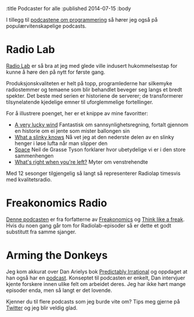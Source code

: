 :title Podcaster for alle
:published 2014-07-15
:body

I tillegg til [podcastene om programmering](/2014-07-13-podcaster) så hører jeg også på populærvitenskapelige 
podcasts.

Radio Lab
=========
[Radio Lab](http://www.radiolab.org/) er så bra at jeg med glede ville indusert hukommelsestap for kunne å høre den på 
nytt for første gang.

Produksjonskvaliteten er helt på topp, programlederne har silkemyke radiostemmer og temaene som blir behandlet beveger 
seg langs et bredt spekter. Det beste med serien er historiene de serverer; de transformerer tilsynelatende kjedelige
emner til uforglemmelige fortellinger. 

For å illustrere poenget, her er et knippe av mine favoritter:

* [A very lucky wind](http://www.radiolab.org/story/91686-a-very-lucky-wind/) Fantastisk om sannsynlighetsregning, fortalt gjennom en historie om ei jente som mister ballongen sin
* [What a slinky knows](http://www.radiolab.org/story/236351-what-slinky-knows/) Nå vet jeg at den nederste delen av en slinky henger i løse lufta når man slipper den
* [Space](http://www.radiolab.org/story/91520-space/) Neil de Grasse Tyson forklarer hvor ubetydelige vi er i den store sammenhengen
* [What's right when you're left?](http://www.radiolab.org/story/whats-right-when-youre-left/)  Myter om venstrehendte
   
Med 12 sesonger tilgjengelig så langt så representerer Radiolap timesvis med kvalitetsradio. 
   
Freakonomics Radio
==================
[Denne podcasten](http://freakonomics.com/radio/) er fra forfatterne av [Freakonomics](http://freakonomics.com/books/) 
og [Think like a freak](http://freakonomics.com/books/). Hvis du noen gang går tom for Radiolab-episoder så er dette
et godt substitutt fra samme sjanger.

Arming the Donkeys
==================
Jeg kom akkurat over Dan Arielys bok [Predictably Irrational](http://danariely.com/the-books/) 
og oppdaget at han også har en [podcast](http://danariely.com/tag/arming-the-donkeys/). Konseptet til podcasten er 
enkelt, Dan intervjuer kjente forskere innen ulike felt om arbeidet deres. Jeg har ikke hørt mange episoder enda, 
men så langt er det lovende.

Kjenner du til flere podcasts som jeg burde vite om? Tips meg gjerne på [Twitter](https://twitter.com/odinodin) og
jeg blir veldig glad.